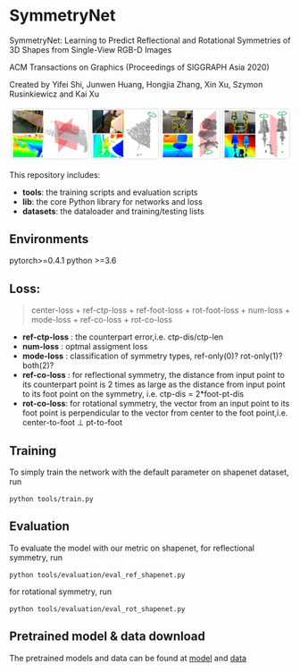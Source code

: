 # SymmetryNet
SymmetryNet: Learning to Predict Reflectional and Rotational Symmetries of 3D Shapes from Single-View RGB-D Images

ACM Transactions on Graphics (Proceedings of SIGGRAPH Asia 2020)

Created by Yifei Shi, Junwen Huang, Hongjia Zhang, Xin Xu, Szymon Rusinkiewicz and Kai Xu

![teaser](image/figure.JPG)

This repository includes:
* **tools**: the training scripts and evaluation scripts
* **lib**: the core Python library for networks and loss
* **datasets**: the dataloader and training/testing lists

## Environments
pytorch>=0.4.1
python >=3.6

## Loss:
> center-loss + ref-ctp-loss + ref-foot-loss + rot-foot-loss + num-loss + mode-loss + ref-co-loss + rot-co-loss

* **ref-ctp-loss** : the counterpart error,i.e. ctp-dis/ctp-len
* **num-loss** : optmal assigment loss
* **mode-loss** : classification of symmetry types, ref-only(0)? rot-only(1)? both(2)?
* **ref-co-loss** : for reflectional symmetry, the distance from input point to its counterpart point is 2 times as large as the distance from input point to its foot point on the symmetry, i.e. ctp-dis = 2*foot-pt-dis
* **rot-co-loss**: for rotational symmetry, the vector from an input point to its foot point is perpendicular to the vector from center to the foot point,i.e. center-to-foot ⊥ pt-to-foot

## Training
To simply train the network with the default parameter on shapenet dataset, run<br>
```
python tools/train.py
```

## Evaluation
To evaluate the model with our metric on shapenet, for reflectional symmetry, run<br>

```
python tools/evaluation/eval_ref_shapenet.py
```

for rotational symmetry, run<br>

```
python tools/evaluation/eval_rot_shapenet.py
```

## Pretrained model & data download
The pretrained models and data can be found at [model](https://www.dropbox.com/sh/522ukzxe8nfmomv/AAArPKaoeccJOBv6z7ec1FH4a?dl=0) and [data](https://www.dropbox.com/sh/mt0ip97uotxl8p3/AADrh17UrqEfX1qALawhu7Sba?dl=0)

